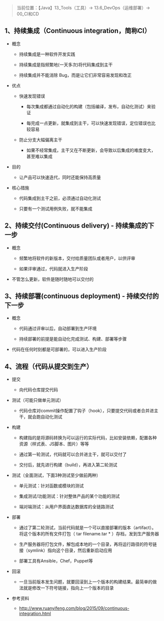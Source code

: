 > 当前位置：【Java】13_Tools（工具）-> 13.6_DevOps（运维部署）-> 00_CI和CD



## 1、持续集成（Continuous integration，简称CI）

- 概念

  - 持续集成是一种软件开发实践

  - 持续集成是指频繁地(一天多次)将代码集成到主干

  - 持续集成并不能消除 Bug，而是让它们非常容易发现和改正

- 优点

  - 快速发现错误

    - 每次集成都通过自动化的构建（包括编译，发布，自动化测试）来验证

    - 每完成一点更新，就集成到主干，可以快速发现错误，定位错误也比较容易

  - 防止分支大幅偏离主干
    - 如果不经常集成，主干又在不断更新，会导致以后集成的难度变大，甚至难以集成

- 目的
  - 让产品可以快速迭代，同时还能保持高质量

- 核心措施

  - 代码集成到主干之前，必须通过自动化测试

  - 只要有一个测试用例失败，就不能集成





## 2、持续交付(Continuous delivery)   -  持续集成的下一步

- 概念

  - 频繁地将软件的新版本，交付给质量团队或者用户，以供评审

  - 如果评审通过，代码就进入生产阶段

- 不管怎么更新，软件是随时随地可以交付的



## 3、持续部署(continuous deployment)  -  持续交付的下一步

- 概念

  - 代码通过评审以后，自动部署到生产环境

  - 持续部署的前提是能自动化完成测试、构建、部署等步骤

- 代码在任何时刻都是可部署的，可以进入生产阶段



## 4、流程（代码从提交到生产）

- 提交
  - 向代码仓库提交代码

- 测试（可能只做单元测试）
  - 代码仓库对commit操作配置了钩子（hook），只要提交代码或者合并进主干，就会跑自动化测试

- 构建

  - 构建指的是将源码转换为可以运行的实际代码，比如安装依赖，配置各种资源（样式表、JS脚本、图片）等等

  - 通过第一轮测试，代码就可以合并进主干，就可以交付了

  - 交付后，就先进行构建（build），再进入第二轮测试

- 测试（全面测试，下面3种测试至少做前两种）

  - 单元测试：针对函数或模块的测试

  - 集成测试/功能测试：针对整体产品的某个功能的测试

  - 端对端测试：从用户界面直达数据库的全链路测试

- 部署

  - 通过了第二轮测试，当前代码就是一个可以直接部署的版本（artifact）。将这个版本的所有文件打包（ tar filename.tar * ）存档，发到生产服务器

  - 生产服务器将打包文件，解包成本地的一个目录，再将运行路径的符号链接（symlink）指向这个目录，然后重新启动应用

  - 部署工具有Ansible，Chef，Puppet等

- 回滚
  - 一旦当前版本发生问题，就要回滚到上一个版本的构建结果。最简单的做法就是修改一下符号链接，指向上一个版本的目录





- 参考资料

  - http://www.ruanyifeng.com/blog/2015/09/continuous-integration.html